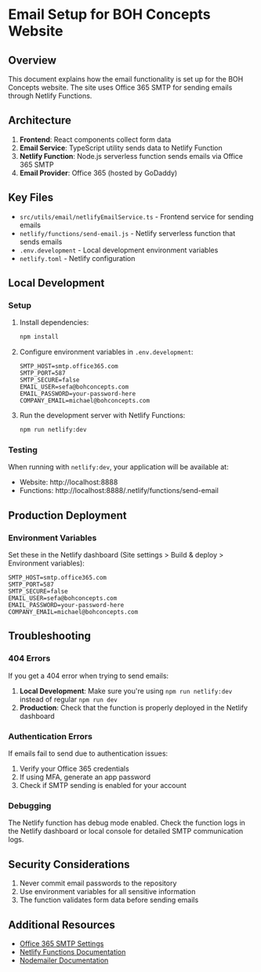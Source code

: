 # Email Setup for BOH Concepts Website

## Overview

This document explains how the email functionality is set up for the BOH Concepts website. The site uses Office 365 SMTP for sending emails through Netlify Functions.

## Architecture

1. **Frontend**: React components collect form data
2. **Email Service**: TypeScript utility sends data to Netlify Function
3. **Netlify Function**: Node.js serverless function sends emails via Office 365 SMTP
4. **Email Provider**: Office 365 (hosted by GoDaddy)

## Key Files

- `src/utils/email/netlifyEmailService.ts` - Frontend service for sending emails
- `netlify/functions/send-email.js` - Netlify serverless function that sends emails
- `.env.development` - Local development environment variables
- `netlify.toml` - Netlify configuration

## Local Development

### Setup

1. Install dependencies:
   ```bash
   npm install
   ```

2. Configure environment variables in `.env.development`:
   ```
   SMTP_HOST=smtp.office365.com
   SMTP_PORT=587
   SMTP_SECURE=false
   EMAIL_USER=sefa@bohconcepts.com
   EMAIL_PASSWORD=your-password-here
   COMPANY_EMAIL=michael@bohconcepts.com
   ```

3. Run the development server with Netlify Functions:
   ```bash
   npm run netlify:dev
   ```

### Testing

When running with `netlify:dev`, your application will be available at:
- Website: http://localhost:8888
- Functions: http://localhost:8888/.netlify/functions/send-email

## Production Deployment

### Environment Variables

Set these in the Netlify dashboard (Site settings > Build & deploy > Environment variables):

```
SMTP_HOST=smtp.office365.com
SMTP_PORT=587
SMTP_SECURE=false
EMAIL_USER=sefa@bohconcepts.com
EMAIL_PASSWORD=your-password-here
COMPANY_EMAIL=michael@bohconcepts.com
```

## Troubleshooting

### 404 Errors

If you get a 404 error when trying to send emails:

1. **Local Development**: Make sure you're using `npm run netlify:dev` instead of regular `npm run dev`
2. **Production**: Check that the function is properly deployed in the Netlify dashboard

### Authentication Errors

If emails fail to send due to authentication issues:

1. Verify your Office 365 credentials
2. If using MFA, generate an app password
3. Check if SMTP sending is enabled for your account

### Debugging

The Netlify function has debug mode enabled. Check the function logs in the Netlify dashboard or local console for detailed SMTP communication logs.

## Security Considerations

1. Never commit email passwords to the repository
2. Use environment variables for all sensitive information
3. The function validates form data before sending emails

## Additional Resources

- [Office 365 SMTP Settings](https://support.microsoft.com/en-us/office/pop-imap-and-smtp-settings-8361e398-8af4-4e97-b147-6c6c4ac95353)
- [Netlify Functions Documentation](https://docs.netlify.com/functions/overview/)
- [Nodemailer Documentation](https://nodemailer.com/)
